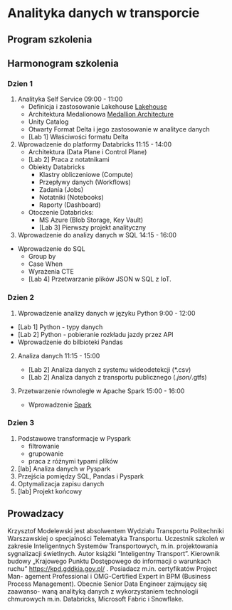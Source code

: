 # Analityka danych w transporcie


## Program szkolenia

## Harmonogram szkolenia

### Dzien 1
1. Analityka Self Service 09:00 - 11:00
    - Definicja i zastosowanie Lakehouse [Lakehouse](../1-Lakehouse/1_1_lakehouse.md)
    - Architektura Medalionowa [Medallion Architecture ](../1-Lakehouse/1_0_medallion_architecture.md)
    - Unity Catalog
    - Otwarty Format Delta i jego zastosowanie w analityce danych
    - [Lab 1] Właściwości formatu Delta
2. Wprowadzenie do platformy Databricks 11:15 - 14:00
   - Architektura (Data Plane i Control Plane)
   - [Lab 2] Praca z notatnikami
   - Obiekty Databricks
     - Klastry obliczeniowe (Compute)
     - Przepływy danych (Workflows)
     - Zadania (Jobs)
     - Notatniki (Notebooks)
     - Raporty (Dashboard)
   - Otoczenie Databricks:
     - MS Azure (Blob Storage, Key Vault)
     - [Lab 3] Pierwszy projekt analityczny
3. Wprowadzenie do analizy danych w SQL 14:15 - 16:00
  - Wprowadzenie do SQL
    - Group by
    - Case When
    - Wyrażenia CTE
    - [Lab 4] Przetwarzanie plików JSON w SQL z IoT.

### Dzien 2
1. Wprowadzenie analizy danych w języku Python 9:00 - 12:00
  - [Lab 1] Python - typy danych
  - [Lab 2] Python - pobieranie rozkładu jazdy przez API
  - Wprowadzenie do bilbioteki Pandas

2. Analiza danych 11:15 - 15:00
    - [Lab 2] Analiza danych z systemu wideodetekcji (*.csv)
    - [Lab 2] Analiza danych z transportu publicznego (*.json/*.gtfs)

3. Przetwarzenie równoległe w Apache Spark 15:00 - 16:00
    - Wprowadzenie  [Spark](../1-Lakehouse/1_3_spark.md)


### Dzien 3
1. Podstawowe transformacje w Pyspark
   - filtrowanie
   - grupowanie
   - praca z różnymi typami plików
2. [lab] Analiza danych w Pyspark
3. Przejścia pomiędzy SQL, Pandas i Pyspark
3. Optymalizacja zapisu danych
4. [lab] Projekt końcowy




## Prowadzacy

Krzysztof Modelewski jest absolwentem Wydziału Transportu Politechniki Warszawskiej o specjalności Telematyka Transportu. Uczestnik szkoleń
w zakresie Inteligentnych Systemów Transportowych, m.in. projektowania sygnalizacji świetlnych. Autor książki “Inteligentny Transport”. Kierownik
budowy „Krajowego Punktu Dostępowego do informacji o warunkach ruchu” https://kpd.gddkia.gov.pl/ . Posiadacz m.in. certyfikatów Project Man-
agement Professional i OMG-Certified Expert in BPM (Business Process Management). Obecnie Senior Data Engineer zajmujący się zaawanso-
waną analityką danych z wykorzystaniem technologii chmurowych m.in. Databricks, Microsoft Fabric i Snowflake.


   